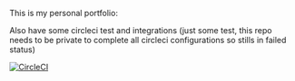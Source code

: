 This is my personal portfolio: 

Also have some circleci test and integrations (just some test, this repo needs to be private to complete all circleci configurations so stills in failed status)

[![CircleCI](https://circleci.com/<VCS>/<ORG_NAME>/<PROJECT_NAME>.svg?style=svg&circle-token=<YOUR_STATUS_API_TOKEN>)](<LINK>)
